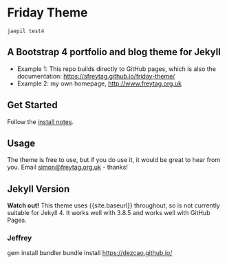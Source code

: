 # Friday Theme
```
jaepil test4
```
## A Bootstrap 4 portfolio and blog theme for Jekyll

* Example 1: This repo builds directly to GitHub pages, which is also the documentation:  https://sfreytag.github.io/friday-theme/
* Example 2: my own homepage, http://www.freytag.org.uk

## Get Started

Follow the [install notes](https://sfreytag.github.io/friday-theme/projects/install.html).

## Usage

The theme is free to use, but if you do use it, it would be great to hear from you. Email simon@freytag.org.uk - thanks!

## Jekyll Version

__Watch out!__ This theme uses {{site.baseurl}} throughout, so is not currently suitable for Jekyll 4. It works well with 3.8.5 and works well with GitHub Pages.

### Jeffrey
gem install bundler
bundle install
https://dezcao.github.io/
